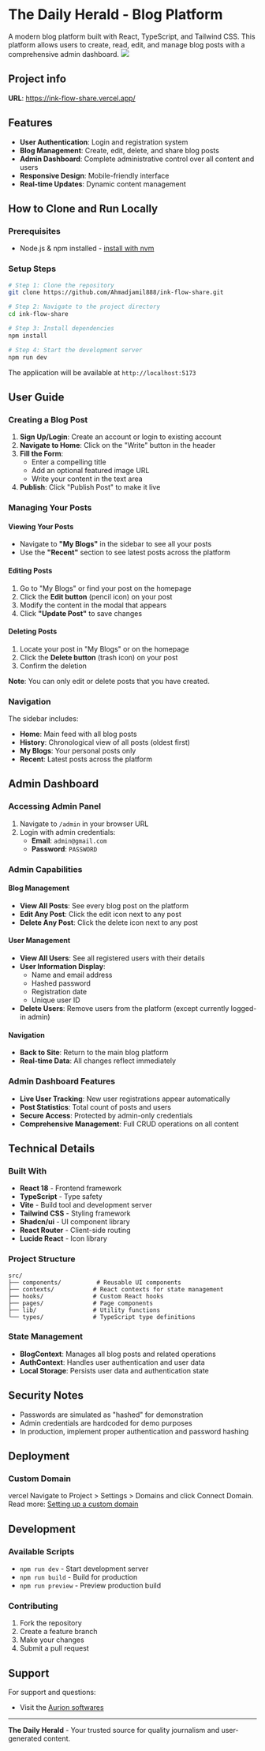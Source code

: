 
# The Daily Herald - Blog Platform

A modern blog platform built with React, TypeScript, and Tailwind CSS. This platform allows users to create, read, edit, and manage blog posts with a comprehensive admin dashboard.
<img src="![image](https://github.com/user-attachments/assets/3e4a20da-ecff-4838-b1b8-b36bb299e9bb)">

## Project info

**URL**: https://ink-flow-share.vercel.app/

## Features

- **User Authentication**: Login and registration system
- **Blog Management**: Create, edit, delete, and share blog posts
- **Admin Dashboard**: Complete administrative control over all content and users
- **Responsive Design**: Mobile-friendly interface
- **Real-time Updates**: Dynamic content management

## How to Clone and Run Locally

### Prerequisites
- Node.js & npm installed - [install with nvm](https://github.com/nvm-sh/nvm#installing-and-updating)

### Setup Steps

```bash
# Step 1: Clone the repository
git clone https://github.com/Ahmadjamil888/ink-flow-share.git

# Step 2: Navigate to the project directory
cd ink-flow-share

# Step 3: Install dependencies
npm install

# Step 4: Start the development server
npm run dev
```

The application will be available at `http://localhost:5173`

## User Guide

### Creating a Blog Post

1. **Sign Up/Login**: Create an account or login to existing account
2. **Navigate to Home**: Click on the "Write" button in the header
3. **Fill the Form**:
   - Enter a compelling title
   - Add an optional featured image URL
   - Write your content in the text area
4. **Publish**: Click "Publish Post" to make it live

### Managing Your Posts

#### Viewing Your Posts
- Navigate to **"My Blogs"** in the sidebar to see all your posts
- Use the **"Recent"** section to see latest posts across the platform

#### Editing Posts
1. Go to "My Blogs" or find your post on the homepage
2. Click the **Edit button** (pencil icon) on your post
3. Modify the content in the modal that appears
4. Click **"Update Post"** to save changes

#### Deleting Posts
1. Locate your post in "My Blogs" or on the homepage
2. Click the **Delete button** (trash icon) on your post
3. Confirm the deletion

**Note**: You can only edit or delete posts that you have created.

### Navigation

The sidebar includes:
- **Home**: Main feed with all blog posts
- **History**: Chronological view of all posts (oldest first)
- **My Blogs**: Your personal posts only
- **Recent**: Latest posts across the platform

## Admin Dashboard

### Accessing Admin Panel

1. Navigate to `/admin` in your browser URL
2. Login with admin credentials:
   - **Email**: `admin@gmail.com`
   - **Password**: `PASSWORD`

### Admin Capabilities

#### Blog Management
- **View All Posts**: See every blog post on the platform
- **Edit Any Post**: Click the edit icon next to any post
- **Delete Any Post**: Click the delete icon next to any post

#### User Management
- **View All Users**: See all registered users with their details
- **User Information Display**:
  - Name and email address
  - Hashed password
  - Registration date
  - Unique user ID
- **Delete Users**: Remove users from the platform (except currently logged-in admin)

#### Navigation
- **Back to Site**: Return to the main blog platform
- **Real-time Data**: All changes reflect immediately

### Admin Dashboard Features

- **Live User Tracking**: New user registrations appear automatically
- **Post Statistics**: Total count of posts and users
- **Secure Access**: Protected by admin-only credentials
- **Comprehensive Management**: Full CRUD operations on all content

## Technical Details

### Built With
- **React 18** - Frontend framework
- **TypeScript** - Type safety
- **Vite** - Build tool and development server
- **Tailwind CSS** - Styling framework
- **Shadcn/ui** - UI component library
- **React Router** - Client-side routing
- **Lucide React** - Icon library

### Project Structure
```
src/
├── components/          # Reusable UI components
├── contexts/           # React contexts for state management
├── hooks/              # Custom React hooks
├── pages/              # Page components
├── lib/                # Utility functions
└── types/              # TypeScript type definitions
```

### State Management
- **BlogContext**: Manages all blog posts and related operations
- **AuthContext**: Handles user authentication and user data
- **Local Storage**: Persists user data and authentication state

## Security Notes

- Passwords are simulated as "hashed" for demonstration
- Admin credentials are hardcoded for demo purposes
- In production, implement proper authentication and password hashing

## Deployment


### Custom Domain
vercel Navigate to Project > Settings > Domains and click Connect Domain.
Read more: [Setting up a custom domain](https://docs.lovable.dev/tips-tricks/custom-domain#step-by-step-guide)

## Development

### Available Scripts
- `npm run dev` - Start development server
- `npm run build` - Build for production
- `npm run preview` - Preview production build

### Contributing
1. Fork the repository
2. Create a feature branch
3. Make your changes
4. Submit a pull request

## Support

For support and questions:

- Visit the [Aurion softwares](https://aurionsoft.site/)

---

**The Daily Herald** - Your trusted source for quality journalism and user-generated content.
